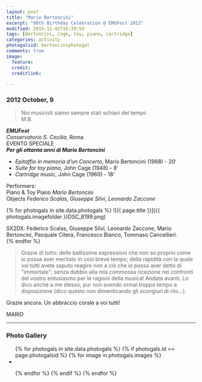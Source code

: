 ```yaml
---
layout: post
title: "Mario Bertoncini"
excerpt: "80th Birthday Celebration @ EMUFest 2012"
modified: 2015-11-02T16:39:59
tags: [Bertoncini, Cage, toy, piano, cartridge]
categories: activity
photogalsid: bertonciniphotogal
comments: true
image: 
  feature: 
  credit: 
  creditlink:
 
---
```


### 2012 October, 9

>Noi musicisti siamo sempre stati schiavi del tempo    
M.B.

***EMUFest***    
*Conservatorio S. Cecilia*, Roma    
EVENTO SPECIALE    
***Per gli ottanta anni di Mario Bertoncini***

 - *Epitaffio in memoria d’un Concerto*, Mario Bertoncini (1968) - 20'
 - *Suite for toy piano*, John Cage (1948) - 8'
 - *Cartridge music*, John Cage (1960) - 18'
 
Performers:  
Piano & Toy Piano *Mario Bertoncini*    
Objects *Federico Scalas*, *Giuseppe Silvi*, *Leonardo Zaccone*

{% for photogals in site.data.photogals %}
![{{ page.title }}]({{ photogals.imagefolder }}DSC_8199.png)
<figcaption>
  SX2DX: Federico Scalas, Giuseppe Silvi, Leonardo Zaccone, Mario Bertoncini, Pasquale Citera, Francesco Bianco, Tommaso Cancellieri.
</figcaption>
{% endfor %}

>Grazie di tutto: delle bellissime espressioni che non so
proprio come io possa aver meritato in così breve tempo; della rapidità con
la quale voi tutti avete saputo reagire non a ciò che io possa aver detto di
"immortale"; senza dubbio alla mia commossa ricezione nei confronti del
vostro entusiasmo per le ragioni della musica! Andate avanti. Lo dico anche
a me stesso, pur non avendo ormai troppo tempo a disposizione (dico questo
non dimenticando gli scongiuri di rito...).
>
Grazie ancora. Un abbraccio corale a voi tutti!
>
MARIO

---

### Photo Gallery

<ul class="th-grid">
{% for photogals in site.data.photogals %}
{% if photogals.id == page.photogalsid %}
{% for image in photogals.images %}

<li><a href="{{ photogals.imagefolder }}{{ image.name }}"><img src="{{ photogals.imagefolder }}_tnb_{{ image.name }}" alt=""></a></li>

{% endfor %}
{% endif %}
{% endfor %}
</ul>
